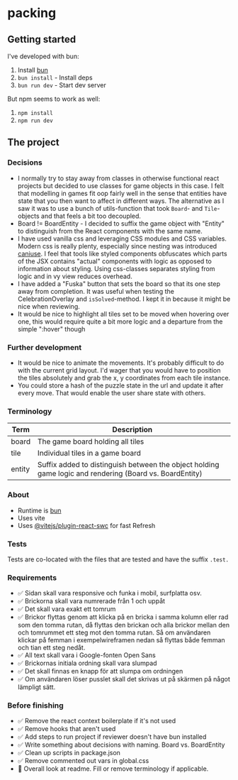# packing

## Getting started
I've developed with bun:

1. Install [bun](https://bun.sh/)
2. `bun install` - Install deps
3. `bun run dev` - Start dev server

But npm seems to work as well:
1. `npm install`
2. `npm run dev`

## The project

### Decisions
- I normally try to stay away from classes in otherwise functional react projects but decided to use classes for game objects in this case.
I felt that modelling in games fit oop fairly well in the sense that entities have state that you then want to affect in different ways.
The alternative as I saw it was to use a bunch of utils-function that took `Board`- and `Tile`-objects and that feels a bit too decoupled.
- Board != BoardEntity - I decided to suffix the game object with "Entity" to distinguish from the React components with the same name.
- I have used vanilla css and leveraging CSS modules and CSS variables. Modern css is really plenty, especially since nesting was introduced [caniuse](https://caniuse.com/?search=css-nesting). I feel that tools like styled components obfuscates which parts of the JSX contains "actual" components with logic as opposed to information about styling. Using css-classes separates styling from logic and in vy view reduces overhead.
- I have added a "Fuska" button that sets the board so that its one step away from completion. It was useful when testing the
CelebrationOverlay and `isSolved`-method. I kept it in because it might be nice when reviewing.
- It would be nice to highlight all tiles set to be moved when hovering over one, this would require quite a bit more logic and
a departure from the simple ":hover" though

### Further development
- It would be nice to animate the movements. It's probably difficult to do with the current grid layout. I'd wager that you
would have to position the tiles absolutely and grab the x, y coordinates from each tile instance.
- You could store a hash of the puzzle state in the url and update it after every move. That would enable the user share state with others.

### Terminology
| Term      | Description                                                                                             |
| --------- | --------------------------------------------------------------------------------------------------------|
| board     | The game board holding all tiles                                                                        |
| tile      | Individual tiles in a game board                                                                        |
| entity    | Suffix added to distinguish between the object holding game logic and rendering (Board vs. BoardEntity) |


### About
- Runtime is [bun](https://bun.sh/)
- Uses vite
- Uses [@vitejs/plugin-react-swc](https://github.com/vitejs/vite-plugin-react-swc) for fast Refresh


### Tests
Tests are co-located with the files that are tested and have the suffix `.test.`

### Requirements

- ✅ Sidan skall vara responsive och funka i mobil, surfplatta osv.
- ✅ Brickorna skall vara numrerade från 1 och uppåt
- ✅ Det skall vara exakt ett tomrum
- ✅ Brickor flyttas genom att klicka på en bricka i samma kolumn eller rad som den tomma rutan, då flyttas den brickan och alla brickor mellan den och tomrummet ett steg mot den tomma rutan. Så om användaren klickar på femman i exempelwireframen nedan så flyttas både femman och tian ett steg nedåt.
- ✅ All text skall vara i Google-fonten Open Sans
- ✅ Brickornas initiala ordning skall vara slumpad
- ✅ Det skall finnas en knapp för att slumpa om ordningen
- ✅ Om användaren löser pusslet skall det skrivas ut på skärmen på något lämpligt sätt.


### Before finishing

- ✅ Remove the react context boilerplate if it's not used
- ✅ Remove hooks that aren't used
- ✅ Add steps to run project if reviewer doesn't have bun installed
- ✅ Write something about decisions with naming. Board vs. BoardEntity
- ✅ Clean up scripts in package.json
- ✅ Remove commented out vars in global.css
- 🚧 Overall look at readme. Fill or remove terminology if applicable.
